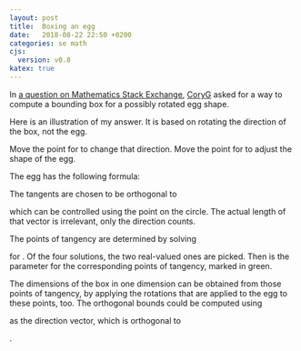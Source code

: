 ```yaml
---
layout: post
title:  Boxing an egg
date:   2018-08-22 22:50 +0200
categories: se math
cjs:
  version: v0.8
katex: true
---
```


In [a question on Mathematics Stack Exchange][1], [CoryG][2] asked for a way to
compute a bounding box for a possibly rotated egg shape.

Here is an illustration of my answer.
It is based on rotating the direction of the box, not the egg.

Move the point for <script type="text/x-tex">b/a</script> to
change that direction.
Move the point for <script type="text/x-tex">c</script> to
adjust the shape of the egg.

[1]: https://math.stackexchange.com/q/2890024/35416
[2]: https://math.stackexchange.com/users/283048/coryg

<div id="CSCanvas1" class="example"></div>
<script id="cs1draw" type="text/x-cindyscript">
c = B.x;
B.printlabel = "c=" + c;
f(t):=[((c-2)*cos(t)+c+2)*(cos(t)+1)/4,sin(t)];
n=1000;
connect(apply(0..n, f(#*2*pi/n)), color->[0,0.7,0]);
C.printlabel = "b/a=tan(" + arctan2(C.xy) + ")";
a = C.x;
b = C.y;
rs = roots([-b, 2*a*(c-1), 0, 2*a, b]);
rs = apply(sort(rs, abs(im(#)))_[1,2], 2*arctan(#));
draw(line([a, b, -([a,b]*f(rs_1))]), color->[1,0,0]);
draw(line([a, b, -([a,b]*f(rs_2))]), color->[1,0,0]);
draw(f(rs_1));
draw(f(rs_2));
;
</script>
<script type="text/javascript">
var cdy = CindyJS({
  scripts: "cs1*",
  defaultAppearance: {
    dimDependent: 0.7,
    fontFamily: "sans-serif",
    lineSize: 1,
    pointSize: 5.0,
    textsize: 12.0
  },
  angleUnit: "°",
  geometry: [
    {name: "A", type: "Free", pos: [0.0, -0.0, 4.0], color: [1.0, 0.0, 0.0], visible: false, pinned: true, labeled: true},
    {name: "a", type: "Through", pos: [0.0, -4.0, 0.0], color: [0.0, 0.0, 1.0], args: ["A"], pinned: true, clip: "inci"},
    {name: "B", type: "PointOnLine", pos: [4.0, -0.0, 1.3333333333333333], color: [1.0, 0.0, 0.0], args: ["a"], labeled: true, printname: "c=3"},
    {name: "C0", type: "CircleByRadius", pos: {xx: -0.4444444444444444, yy: -0.4444444444444444, zz: 1.0, xy: 0.0, xz: 0.0, yz: 0.0}, color: [0.0, 0.0, 1.0], radius: 1.5, args: ["A"], pinned: true, printname: "$C_{0}$"},
    {name: "C", type: "PointOnCircle", pos: [{r: -2.3094010767585047, i: -3.7989068362364294E-16}, -4.0, {r: -3.0792014356780046, i: -1.2663022787454774E-16}], color: [1.0, 0.0, 0.0], args: ["C0"], labeled: true, printname: "b/a=tan(1.0472)"},
    {name: "b", type: "Join", color: [1.0, 0.498, 0.0], args: ["A", "C"]}
  ],
  ports: [{
    id: "CSCanvas1",
    width: 680,
    height: 311,
    transform: [{visibleRect: [-2.7057461654370063, 2.1803917551915157, 6.538516188049436, -2.047498821182431]}],
    axes: true,
    grid: 1.0,
    background: "rgb(255,255,255)"
  }],
  csconsole: false,
  cinderella: {build: 1901, version: [2, 9, 1901]}
});
</script>

The egg has the following formula:

<script type="text/x-tex;mode=display">
  x = \frac{r((c-2) \cos \theta + c + 2)(\cos \theta + 1)}{4} \qquad
  y = r \cdot \sin \theta
</script>

The tangents are chosen to be orthogonal to
<script type="text/x-tex">(a,b)</script>
which can be controlled using the point on the circle.
The actual length of that vector <script type="text/x-tex">(a,b)</script>
is irrelevant, only the direction counts.

The points of tangency are determined by solving

<script type="text/x-tex;mode=display">
  bt^4+2at^3+2a(c-1)t-b=0
</script>

for <script type="text/x-tex">t</script>.
Of the four solutions, the two real-valued ones are picked.
Then <script type="text/x-tex">\theta=2\arctan t</script> is the parameter
for the corresponding points of tangency, marked in green.

The dimensions of the box in one dimension can be obtained from those
points of tangency, by applying the rotations that are applied to the
egg to these points, too.
The orthogonal bounds could be computed using
<script type="text/x-tex">(-b,a)</script>
as the direction vector, which is orthogonal to
<script type="text/x-tex">(a,b)</script>.

<div id="CSCanvas2" class="example"></div>
<script id="cs2draw" type="text/x-cindyscript">
c = B.x;
B.printlabel = "c=" + c;
f(t):=[((c-2)*cos(t)+c+2)*(cos(t)+1)/4,sin(t)];
n=1000;
connect(apply(0..n, f(#*2*pi/n)), color->[0,0.7,0]);
C.printlabel = "b/a=tan(" + arctan2(C.xy) + ")";
g(a,b):=(
  rs = roots([-b, 2*a*(c-1), 0, 2*a, b]);
  rs = apply(sort(rs, abs(im(#)))_[1,2], 2*arctan(#));
  [
    line([a, b, -([a,b]*f(rs_1))]),
    line([a, b, -([a,b]*f(rs_2))]),
    f(rs_1), f(rs_2)
  ]
);
s1 = g(C.x, C.y);
s2 = g(-C.y, C.x);
edges = [s1_1, s2_1, s1_2, s2_2];
contacts = [s1_3, s2_3, s1_4, s2_4];
corners = apply(cycle(edges), meet(#_1, #_2));
drawall(cycle(corners), color->[1,0,0]);
drawall(corners, color->[1,1,0]);
drawall(contacts);
</script>
<script type="text/javascript">
var cdy = CindyJS({
  scripts: "cs2*",
  defaultAppearance: {
    dimDependent: 0.7,
    fontFamily: "sans-serif",
    lineSize: 1,
    pointSize: 5.0,
    textsize: 12.0
  },
  angleUnit: "°",
  geometry: [
    {name: "A", type: "Free", pos: [0.0, -0.0, 4.0], color: [1.0, 0.0, 0.0], visible: false, pinned: true, labeled: true},
    {name: "a", type: "Through", pos: [0.0, -4.0, 0.0], color: [0.0, 0.0, 1.0], args: ["A"], pinned: true, clip: "inci"},
    {name: "B", type: "PointOnLine", pos: [4.0, -0.0, 1.3333333333333333], color: [1.0, 0.0, 0.0], args: ["a"], labeled: true, printname: "c=3"},
    {name: "C0", type: "CircleByRadius", pos: {xx: -0.4444444444444444, yy: -0.4444444444444444, zz: 1.0, xy: 0.0, xz: 0.0, yz: 0.0}, color: [0.0, 0.0, 1.0], radius: 1.5, args: ["A"], pinned: true, printname: "$C_{0}$"},
    {name: "C", type: "PointOnCircle", pos: [{r: -2.3094010767585047, i: -3.7989068362364294E-16}, -4.0, {r: -3.0792014356780046, i: -1.2663022787454774E-16}], color: [1.0, 0.0, 0.0], args: ["C0"], labeled: true, printname: "b/a=tan(1.0472)"},
    {name: "b", type: "Join", color: [1.0, 0.498, 0.0], args: ["A", "C"]}
  ],
  ports: [{
    id: "CSCanvas2",
    width: 680,
    height: 311,
    transform: [{visibleRect: [-2.7057461654370063, 2.1803917551915157, 6.538516188049436, -2.047498821182431]}],
    axes: true,
    grid: 1.0,
    background: "rgb(255,255,255)"
  }],
  csconsole: false,
  cinderella: {build: 1901, version: [2, 9, 1901]}
});
</script>
